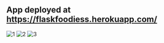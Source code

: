 ## App deployed at https://flaskfoodiess.herokuapp.com/

![1](https://user-images.githubusercontent.com/53121073/70563043-25490780-1b53-11ea-9c56-c34d2c77eedf.PNG)
![2](https://user-images.githubusercontent.com/53121073/70563047-2712cb00-1b53-11ea-973d-81748cb41238.PNG)
![3](https://user-images.githubusercontent.com/53121073/70563218-75c06500-1b53-11ea-84ae-7c0aa5616826.PNG)

